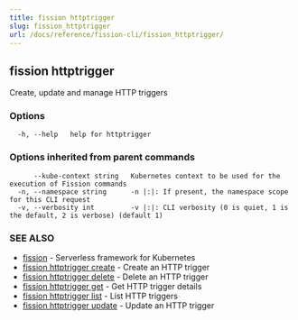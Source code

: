 ```yaml
---
title: fission httptrigger
slug: fission_httptrigger
url: /docs/reference/fission-cli/fission_httptrigger/
---
```

## fission httptrigger

Create, update and manage HTTP triggers

### Options

```
  -h, --help   help for httptrigger
```

### Options inherited from parent commands

```
      --kube-context string   Kubernetes context to be used for the execution of Fission commands
  -n, --namespace string      -n |:|: If present, the namespace scope for this CLI request
  -v, --verbosity int         -v |:|: CLI verbosity (0 is quiet, 1 is the default, 2 is verbose) (default 1)
```

### SEE ALSO

* [fission](/docs/reference/fission-cli/fission/)	 - Serverless framework for Kubernetes
* [fission httptrigger create](/docs/reference/fission-cli/fission_httptrigger_create/)	 - Create an HTTP trigger
* [fission httptrigger delete](/docs/reference/fission-cli/fission_httptrigger_delete/)	 - Delete an HTTP trigger
* [fission httptrigger get](/docs/reference/fission-cli/fission_httptrigger_get/)	 - Get HTTP trigger details
* [fission httptrigger list](/docs/reference/fission-cli/fission_httptrigger_list/)	 - List HTTP triggers
* [fission httptrigger update](/docs/reference/fission-cli/fission_httptrigger_update/)	 - Update an HTTP trigger

